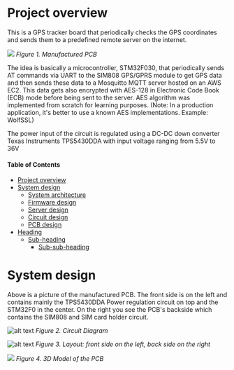 # Project overview

This is a GPS tracker board that periodically checks the GPS coordinates and sends them to a predefined remote server on the internet.

![](https://github.com/mohamedboubaker/GPS-Tracker/blob/main/Media/PCB.JPG)
*Figure 1. Manufactured PCB*



The idea is basically a microcontroller, STM32F030, that periodically sends AT commands via UART to the SIM808 GPS/GPRS module to get GPS data and then sends these data to a Mosquitto MQTT server hosted on an AWS EC2. This data gets also encrypted with AES-128 in Electronic Code Book (ECB) mode before being sent to the server. AES algorithm was implemented from scratch for learning purposes. (Note: In a production application, it's better to use a known AES implementations. Example: WolfSSL)

The power input of the circuit is regulated using a DC-DC down converter Texas Instruments TPS5430DDA with input voltage ranging from 5.5V to 36V 


#### Table of Contents
- [Project overview](#heading-1)
- [System design](#heading-2)
  * [System architecture](#sub-heading-1)
  * [Firmware design](#sub-heading-2)
  * [Server design](#sub-heading-3)
  * [Circuit design](#sub-heading-4)
  * [PCB design](#sub-heading-5)
- [Heading](#heading-2)
  * [Sub-heading](#sub-heading-2)
    + [Sub-sub-heading](#sub-sub-heading-2)



# System design
Above is a picture of the manufactured PCB. The front side is on the left and contains mainly the TPS5430DDA Power regulation circuit on top and the STM32F0 in the center. On the right you see the PCB's backside which contains the SIM808 and SIM card holder circuit.

![alt text](https://github.com/mohamedboubaker/GPS-Tracker/blob/main/Media/circuit_diagram.jpg)
*Figure 2. Circuit Diagram*

![alt text](https://github.com/mohamedboubaker/GPS-Tracker/blob/main/Media/Layout_FrontAndBack.png)
*Figure 3. Layout: front side on the left, back side on the right*


![](https://github.com/mohamedboubaker/GPS-Tracker/blob/main/Media/3D_FrontAndBack.png)
*Figure 4. 3D Model of the PCB*
